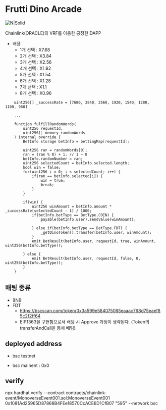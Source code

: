 # Frutti Dino Arcade

[![N|Solid](https://monoverse.io/images/logo.png)](https://monoverse.io)

Chainlink(ORACLE)의 VRF를 이용한 공정한 DAPP

 - 배당
   - 1개 선택 : X7.68
   - 2개 선택 : X3.84
   - 3개 선택 : X2.56
   - 4개 선택 : X1.92
   - 5개 선택 : X1.54
   - 6개 선택 : X1.28
   - 7개 선택 : X1.1
   - 8개 선택 : X0.96

```
    uint256[] _successRate = [7680, 3840, 2560, 1920, 1540, 1280, 1100, 960]
    
    ...

    function fulfillRandomWords(
        uint256 requestId,
        uint256[] memory randomWords
    ) internal override {
        BetInfo storage betInfo = bettingMap[requestId];

        uint256 ran = randomWords[0];
        ran = (ran % 8) + 1; // 1 ~ 8
        betInfo.randomNumber = ran;
        uint256 selectedCount = betInfo.selected.length;
        bool win = false;
        for(uint256 i = 0; i < selectedCount; i++) {
            if(ran == betInfo.selected[i]) {
                win = true;
                break;
            }
        }

        if(win) {
            uint256 winAmount = betInfo.amount * _successRate[selectedCount - 1] / 1000;
            if(betInfo.betType == BetType.COIN) {    
                payable(betInfo.user).sendValue(winAmount);
                
            } else if(betInfo.betType == BetType.FDT) {
                _getDinoToken().transfer(betInfo.user, winAmount);
            }
            emit BetResult(betInfo.user, requestId, true, winAmount, uint256(betInfo.betType));

        } else {
            emit BetResult(betInfo.user, requestId, false, 0, uint256(betInfo.betType));
        }
    }
```

## 배팅 종류
 - BNB
 - FDT
   - https://bscscan.com/token/0x3a599e584075065eaaac768d75eaef85c2f2ff64
   - EIP1363을 구현함으로서 배팅 시 Approve 과정이 생략된다. (Token의 transferAndCall을 통해 배팅)


## deployed address

- bsc testnet 
  

- bsc mainent : 0x0


## verify


npx hardhat verify --contract  contracts/chainlink-event/MonoverseEvent001.sol:MonoverseEvent001 0x1081Ad25965D87868B4FEe18570CcACE8D1CfB07 "595"  --network bsc